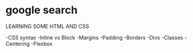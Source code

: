 # google search

LEARNING SOME HTML AND CSS 

-CSS syntax
-Inline vs Block
-Margins
-Padding
-Borders
-Divs
-Classes
-Centering
-Flexbox
